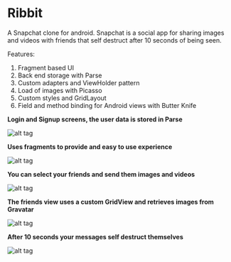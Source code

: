 # Ribbit
A Snapchat clone for android.
Snapchat is a social app for sharing images and videos with friends that self destruct after 10 seconds of being seen.

Features:  
1. Fragment based UI  
2. Back end storage with Parse  
3. Custom adapters and ViewHolder pattern  
4. Load of images with Picasso  
5. Custom styles and GridLayout  
6. Field and method binding for Android views with Butter Knife  

**Login and Signup screens, the user data is stored in Parse**

![alt tag](http://s20.postimg.org/b3slhqqfx/Ribbit_1.png)

**Uses fragments to provide and easy to use experience**

![alt tag](http://s20.postimg.org/rsu1dnn19/Ribbit_2.png)

**You can select your friends and send them images and videos**

![alt tag](http://s20.postimg.org/s85b6o8yl/Ribbit_3.png)

**The friends view uses a custom GridView and retrieves images from Gravatar**

![alt tag](http://s20.postimg.org/q2b0c65i5/Ribbit_4.png)

**After 10 seconds your messages self destruct themselves**

![alt tag](http://s20.postimg.org/4v79o5sv1/Ribbit_5.png)
